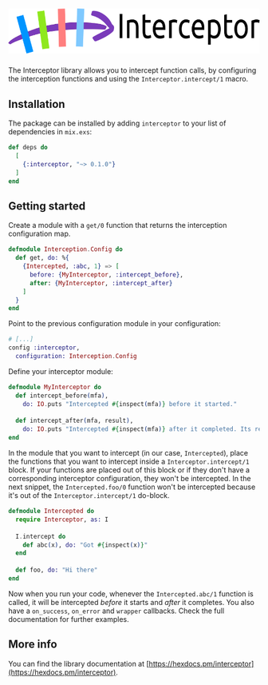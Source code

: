 ![Interceptor](https://github.com/amalbuquerque/interceptor/raw/master/assets/images/interceptor_logo_with_title.png)
=========

The Interceptor library allows you to intercept function calls, by configuring
the interception functions and using the `Interceptor.intercept/1` macro.

## Installation

The package can be installed by adding `interceptor` to your list of
dependencies in `mix.exs`:

```elixir
def deps do
  [
    {:interceptor, "~> 0.1.0"}
  ]
end
```

## Getting started

Create a module with a `get/0` function that returns the interception
configuration map.

```elixir
defmodule Interception.Config do
  def get, do: %{
    {Intercepted, :abc, 1} => [
      before: {MyInterceptor, :intercept_before},
      after: {MyInterceptor, :intercept_after}
    ]
  }
end
```

Point to the previous configuration module in your configuration:

```elixir
# [...]
config :interceptor,
  configuration: Interception.Config
```

Define your interceptor module:

```elixir
defmodule MyInterceptor do
  def intercept_before(mfa),
    do: IO.puts "Intercepted #{inspect(mfa)} before it started."

  def intercept_after(mfa, result),
    do: IO.puts "Intercepted #{inspect(mfa)} after it completed. Its result: #{inspect(result)}"
end
```

In the module that you want to intercept (in our case, `Intercepted`), place
the functions that you want to intercept inside a `Interceptor.intercept/1`
block. If your functions are placed out of this block or if they don't have
a corresponding interceptor configuration, they won't be intercepted. In the
next snippet, the `Intercepted.foo/0` function won't be intercepted because
it's out of the `Interceptor.intercept/1` do-block.

```elixir
defmodule Intercepted do
  require Interceptor, as: I

  I.intercept do
    def abc(x), do: "Got #{inspect(x)}"
  end

  def foo, do: "Hi there"
end
```

Now when you run your code, whenever the `Intercepted.abc/1` function is
called, it will be intercepted *before* it starts and *after* it completes. You
also have a `on_success`, `on_error` and `wrapper` callbacks. Check the full
documentation for further examples.

## More info

You can find the library documentation at
[https://hexdocs.pm/interceptor](https://hexdocs.pm/interceptor).

